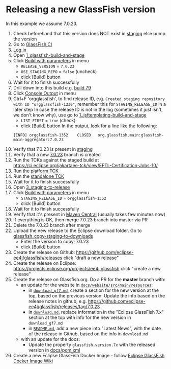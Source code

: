 # Releasing a new GlassFish version

In this example we assume 7.0.23.

1. Check beforehand that this version does NOT exist in [staging](https://jakarta.oss.sonatype.org/content/repositories/staging/org/glassfish/main/distributions/glassfish/) else bump the version
2. Go to [GlassFish CI](https://ci.eclipse.org/glassfish/)
3. [Log in](https://ci.eclipse.org/glassfish/login?from=%2Fglassfish%2F)
4. Open [1_glassfish-build-and-stage](https://ci.eclipse.org/glassfish/view/GlassFish/job/1_glassfish-build-and-stage/)
5. Click [Build with parameters](https://ci.eclipse.org/glassfish/view/GlassFish/job/1_glassfish-build-and-stage/build) in menu 
    - `RELEASE_VERSION` = `7.0.23`
    - `USE_STAGING_REPO` = `false` (uncheck)
    - click [Build] button
6. Wait for it to finish successfully
7. Drill down into this build e.g. [build 79](https://ci.eclipse.org/glassfish/view/GlassFish/job/1_glassfish-build-and-stage/79/)
8. Click [Console Output](https://ci.eclipse.org/glassfish/view/GlassFish/job/1_glassfish-build-and-stage/79/console) in menu
9. Ctrl+F 'orgglassfish', to find release ID, e.g. `Created staging repository with ID "orgglassfish-1230"`, remember this for `STAGING_RELEASE_ID` in a later step
   In case the release ID is not in the log (sometimes it just isn't, we don't know why), use
   go to [1_jsftemplating-build-and-stage](https://ci.eclipse.org/glassfish/view/JSFTemplating/job/1_jsftemplating-build-and-stage/build)
    - `LIST_FIRST` = `true` (check)
    - click [Build] button
   In the output, look for a line like the following:
   ```
   [INFO] orgglassfish-1352    CLOSED   org.glassfish.main:glassfish-main-aggregator:7.0.23
   ```
10. Verify that 7.0.23 is present in [staging](https://jakarta.oss.sonatype.org/content/repositories/staging/org/glassfish/main/distributions/glassfish/)
11. Verify that a new [7.0.23](https://github.com/eclipse-ee4j/glassfish/tree/7.0.23-BRANCH) branch is created 
12. Run the TCKs against the staged build at https://ci.eclipse.org/jakartaee-tck/view/EFTL-Certification-Jobs-10/
13. Run the [platform TCK](https://ci.eclipse.org/jakartaee-tck/view/EFTL-Certification-Jobs-10/job/10/job/eftl-jakartaeetck-run-100/)
14. Run the [standalone TCK](https://ci.eclipse.org/jakartaee-tck/view/EFTL-Certification-Jobs-10/job/eftl-jakartaeetck-run-standalone/)
15. Wait for it to finish successfully
16. Open [3_staging-to-release](https://ci.eclipse.org/glassfish/job/3_glassfish-staging-to-release/)
17. Click [Build with parameters](https://ci.eclipse.org/glassfish/job/3_glassfish-staging-to-release/build) in menu
    - `STAGING_RELEASE_ID` = `orgglassfish-1352`
    - click [Build] button
18. Wait for it to finish successfully
19. Verify that it's present in [Maven Central](https://repo1.maven.org/maven2/org/glassfish/main/distributions/glassfish/) (usually takes few minutes now)
20. If everything is OK, then merge 7.0.23 branch into master via PR
21. Delete the 7.0.23 branch after merge
22. Upload the new release to the Eclipse download folder. 
    Go to [glassfish_copy-staging-to-downloads](https://ci.eclipse.org/glassfish/job/glassfish-website-publish-zips-from-staging/)
    - Enter the version to copy; 7.0.23
    - click [Build] button 
23. Create the release on Github: https://github.com/eclipse-ee4j/glassfish/releases click "draft a new release"
24. Create the release on Eclipse: https://projects.eclipse.org/projects/ee4j.glassfish click "create a new release"
25. Create the release on Glassfish.org. Do a PR for the **master** branch with: 
    -  an update for the website in [`docs/website/src/main/resources`](https://github.com/eclipse-ee4j/glassfish/tree/master/docs/website/src/main/resources):
        - in [`download_gf7.md`](https://github.com/eclipse-ee4j/glassfish/tree/master/docs/website/src/main/resources/download_gf7.md), create a section for the new version at the top, based on the previous version. Update the info based on the release notes in github, e.g. https://github.com/eclipse-ee4j/glassfish/releases/tag/7.0.23
        - in [`download.md`](https://github.com/eclipse-ee4j/glassfish/tree/master/docs/website/src/main/resources/download.md), replace information in the "Eclipse GlassFish 7.x" section at the top with info for the new version in `download_gf7.md`
        - in [`README.md`](https://github.com/eclipse-ee4j/glassfish/blob/master/docs/website/src/main/resources/README.md), add a new piece into "Latest News", with the date of the release in Github, based on the info in `download.md`
    - with an update for the docs:
        - Update the property `glassfish.version.7x` with the released version in [docs/pom.xml](https://github.com/eclipse-ee4j/glassfish/blob/master/docs/pom.xml)  
26. Create a new Eclipse GlassFish Docker Image - follow [Eclipse GlassFish Docker Image Wiki](https://github.com/eclipse-ee4j/glassfish.docker/wiki/How-To-Release)
